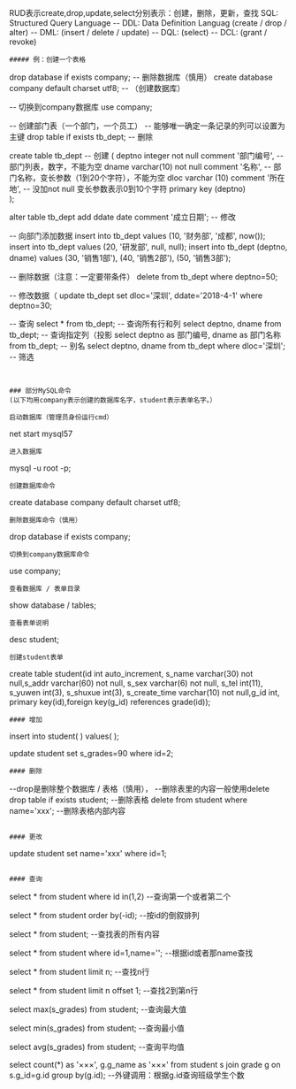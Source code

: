 RUD表示create,drop,update,select分别表示：创建，删除，更新，查找
SQL: Structured Query Language 
-- DDL: Data Definition Languag (create / drop / alter)
-- DML: (insert / delete / update)
-- DQL: (select)
-- DCL: (grant / revoke)
```
##### 例：创建一个表格
```
drop database if exists company;  -- 删除数据库（慎用）
create database company default charset utf8;  -- （创建数据库）

-- 切换到company数据库
use company;

-- 创建部门表（一个部门，一个员工）
-- 能够唯一确定一条记录的列可以设置为主键
drop table if exists tb_dept;  -- 删除

create table tb_dept  -- 创建
(
deptno integer not null comment '部门编号',  -- 部门列表，数字，不能为空
dname varchar(10) not null comment '名称',  -- 部门名称，变长参数（1到20个字符），不能为空
dloc varchar (10) comment '所在地',  -- 没加not null 变长参数表示0到10个字符
primary key (deptno)  
);

alter table tb_dept add ddate date comment '成立日期';  -- 修改

-- 向部门添加数据
insert into tb_dept values (10, '财务部', '成都', now());
insert into tb_dept values (20, '研发部', null, null);
insert into tb_dept (deptno, dname) values (30, '销售1部'), (40, '销售2部'), (50, '销售3部');

-- 删除数据（注意：一定要带条件）
delete from tb_dept where deptno=50;

-- 修改数据（
update tb_dept set dloc='深圳', ddate='2018-4-1' where deptno=30;

-- 查询
select * from tb_dept;  -- 查询所有行和列
select deptno, dname from tb_dept;  -- 查询指定列（投影
select deptno as 部门编号, dname as 部门名称 from tb_dept; -- 别名
select deptno, dname from tb_dept where dloc='深圳'; -- 筛选
```


### 部分MySQL命令
(以下均用company表示创建的数据库名字，student表示表单名字。）

启动数据库（管理员身份运行cmd）
```
net start mysql57
```
进入数据库
```
mysql -u root -p; 
```
创建数据库命令
```
create database company default charset utf8;
```
删除数据库命令（慎用）
```
drop database if exists company;
```
切换到company数据库命令
```
use company;
```
查看数据库 / 表单目录
```
show database / tables;
```
查看表单说明
```
desc student; 
```
创建student表单
```
create table student(id int auto_increment, s_name varchar(30) not null,s_addr varchar(60) not null, s_sex varchar(6) not null, s_tel int(11), s_yuwen int(3), s_shuxue int(3), s_create_time varchar(10) not null,g_id int, primary key(id),foreign key(g_id) references grade(id));
```
#### 增加
```
insert into student( ) values( );

update student set s_grades=90 where id=2;

```
#### 删除
```
--drop是删除整个数据库 / 表格（慎用），
--删除表里的内容一般使用delete
drop table if exists student;  --删除表格
delete from student where name='xxx';  --删除表格内部内容
```

#### 更改
```
update student set name='xxx' where id=1;
```

#### 查询
```
select * from student where id in(1,2)   --查询第一个或者第二个

select * from student order by(-id);   --按id的倒叙排列

select * from student;   --查找表的所有内容

select * from student where id=1,name='';   --根据id或者那name查找

select * from student limit n;   --查找n行

select * from student limit n offset 1;   --查找2到第n行

select max(s_grades) from student;   --查询最大值

select min(s_grades) from student;   --查询最小值

select avg(s_grades) from student;   --查询平均值

select count(*) as '×××', g.g_name as '×××' from student s join grade g on s.g_id=g.id group by(g.id);  --外键调用：根据g.id查询班级学生个数
```




